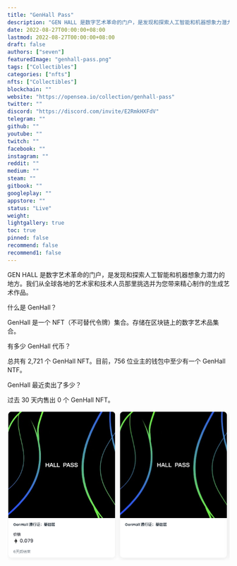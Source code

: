 ```yaml
---
title: "GenHall Pass"
description: "GEN HALL 是数字艺术革命的门户，是发现和探索人工智能和机器想象力潜力的地方。我们从全球各地的艺术家和技术人员那里挑选并为您带来精心制作的生成艺术作品。"
date: 2022-08-27T00:00:00+08:00
lastmod: 2022-08-27T00:00:00+08:00
draft: false
authors: ["seven"]
featuredImage: "genhall-pass.png"
tags: ["Collectibles"]
categories: ["nfts"]
nfts: ["Collectibles"]
blockchain: ""
website: "https://opensea.io/collection/genhall-pass"
twitter: ""
discord: "https://discord.com/invite/E2RmkHXFdV"
telegram: ""
github: ""
youtube: ""
twitch: ""
facebook: ""
instagram: ""
reddit: ""
medium: ""
steam: ""
gitbook: ""
googleplay: ""
appstore: ""
status: "Live"
weight: 
lightgallery: true
toc: true
pinned: false
recommend: false
recommend1: false
---
```

GEN HALL 是数字艺术革命的门户，是发现和探索人工智能和机器想象力潜力的地方。我们从全球各地的艺术家和技术人员那里挑选并为您带来精心制作的生成艺术作品。

什么是 GenHall？

GenHall 是一个 NFT（不可替代令牌）集合。存储在区块链上的数字艺术品集合。

有多少 GenHall 代币？

总共有 2,721 个 GenHall NFT。目前，756 位业主的钱包中至少有一个 GenHall NTF。

GenHall 最近卖出了多少？

过去 30 天内售出 0 个 GenHall NFT。

![nft](1661576937308.png)